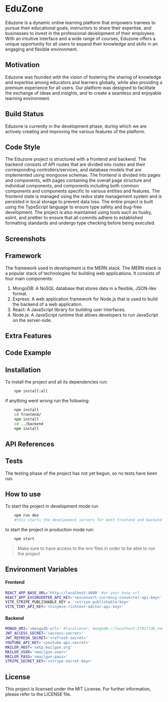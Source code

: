 # EduZone

Eduzone is a dynamic online learning platform that empowers trainees to pursue their educational goals, instructors to share their expertise, and businesses to invest in the professional development of their employees. With an intuitive interface and a wide range of courses, Eduzone offers a unique opportunity for all users to expand their knowledge and skills in an engaging and flexible environment.

## Motivation

Eduzone was founded with the vision of fostering the sharing of knowledge and expertise among educators and learners globally, while also providing a premium experience for all users. Our platform was designed to facilitate the exchange of ideas and insights, and to create a seamless and enjoyable learning environment.

## Build Status

Eduzone is currently in the development phase, during which we are actively creating and improving the various features of the platform.

## Code Style

The Eduzone project is structured with a frontend and backend. The backend consists of API routes that are divided into routes and their corresponding controllers/services, and database models that are implemented using mongoose schemas. The frontend is divided into pages and components, with pages containing the overall page structure and individual components, and components including both common components and components specific to various entities and features. The frontend state is managed using the redux state management system and is persisted in local storage to prevent data loss. The entire project is built using the TypeScript language to ensure type safety and bug-free development. The project is also maintained using tools such as husky, eslint, and prettier to ensure that all commits adhere to established formatting standards and undergo type checking before being executed.

## Screenshots

## Framework

The framework used in development is the MERN stack.
The MERN stack is a popular stack of technologies for building web applications. It consists of four main components:

1. MongoDB: A NoSQL database that stores data in a flexible, JSON-like format.
2. Express: A web application framework for Node.js that is used to build the backend of a web application.
3. React: A JavaScript library for building user interfaces.
4. Node.js: A JavaScript runtime that allows developers to run JavaScript on the server-side.

## Extra Features

## Code Example

## Installation

To install the project and all its dependencies run:

```bash
    npm install:all
```

if anything went wrong run the following:

```bash
    npm install
    cd frontend/
    npm install
    cd ../backend
    npm install
```

## API References

## Tests

The testing phase of the project has not yet begun, so no tests have been run.

## How to use

To start the project in development mode run

```bash
    npm run dev
    #this starts the develpoment servers for both frontend and backend
```

to start the project in production mode run:

```bash
    npm start
```

> Make sure to have access to the env files in order to be able to run the project

## Environment Variables

#### Frontend

```bash
REACT_APP_BASE_URL='http://localhost:4000' #or your base url
REACT_APP_EXCONVERTER_API_KEY='<exconvert-currency-converter-api-key>'
VITE_STRIPE_PUBLISHABLE_KEY = '<stripe-publishable-key>'
VITE_TINY_API_KEY='<tinymce-richtext-editor-api-key>'
```

#### Backend

```bash
MONGO_URI='<mongodb-url>' #localsever: mongodb://localhost:27017/db_name
JWT_ACCESS_SECRET='<access-secret>'
JWT_REFRESH_SECRET='<refresh-secret>'
YOUTUBE_API_KEY='<youtube-api-secret>'
MAILER_HOST='smtp.mailgun.org'
MAILER_USER='<mailgun-user>'
MAILER_PASS='<mailgun-pass>'
STRIPE_SECRET_KEY='<stripe-secret-key>'
```

## License

This project is licensed under the MIT License. For further information, please refer to the LICENSE file.
